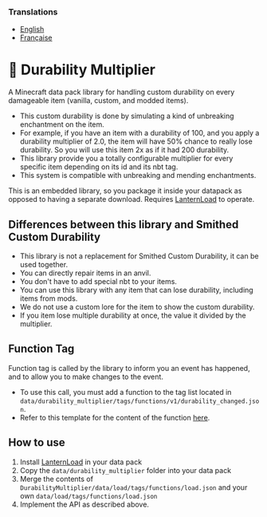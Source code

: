 ### Translations
* [English](https://github.com/Stoupy51/DurabilityMultiplier/blob/main/README.md)
* [Française](https://github.com/Stoupy51/DurabilityMultiplier/blob/main/README.fr.md)


# 📖 Durability Multiplier
A Minecraft data pack library for handling custom durability on every damageable item (vanilla, custom, and modded items).
* This custom durability is done by simulating a kind of unbreaking enchantment on the item.
* For example, if you have an item with a durability of 100, and you apply a durability multiplier of 2.0, the item will have 50% chance to really lose durability. So you will use this item 2x as if it had 200 durability.
* This library provide you a totally configurable multiplier for every specific item depending on its id and its nbt tag.
* This system is compatible with unbreaking and mending enchantments.

This is an embedded library, so you package it inside your datapack as opposed to having a separate download. Requires [LanternLoad](https://github.com/LanternMC/load) to operate.


## Differences between this library and Smithed Custom Durability
* This library is not a replacement for Smithed Custom Durability, it can be used together.
* You can directly repair items in an anvil.
* You don't have to add special nbt to your items.
* You can use this library with any item that can lose durability, including items from mods.
* We do not use a custom lore for the item to show the custom durability.
* If you item lose multiple durability at once, the value it divided by the multiplier.



## Function Tag
Function tag is called by the library to inform you an event has happened, and to allow you to make changes to the event.
* To use this call, you must add a function to the tag list located in `data/durability_multiplier/tags/functions/v1/durability_changed.json`.
* Refer to this template for the content of the function [here](https://github.com/Stoupy51/DurabilityMultiplier/blob/main/data/durability_multiplier/functions/v1.0/signal_received_template).



## How to use
1. Install [LanternLoad](https://github.com/LanternMC/load) in your data pack
2. Copy the `data/durability_multiplier` folder into your data pack
3. Merge the contents of `DurabilityMultiplier/data/load/tags/functions/load.json` and your own `data/load/tags/functions/load.json`
4. Implement the API as described above.

